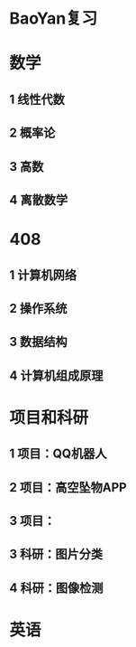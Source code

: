 # BaoYan复习

# 数学

## 1 线性代数

## 2 概率论

## 3 高数

## 4 离散数学

# 408

## 1 计算机网络

## 2 操作系统

## 3 数据结构

## 4 计算机组成原理

# 项目和科研

## 1 项目：QQ机器人

## 2 项目：高空坠物APP

## 3 项目：

## 3 科研：图片分类

## 4 科研：图像检测

# 英语





